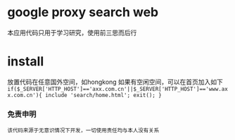 google proxy search web
======

本应用代码只用于学习研究，使用前三思而后行

install
======

放置代码在任意国外空间，如hongkong
如果有空闲空间，可以在首页加入如下
``
if($_SERVER['HTTP_HOST']=='axx.com.cn'||$_SERVER['HTTP_HOST']=='www.axx.com.cn'){
    include 'search/home.html';
    exit();
}
``


### 免责申明
    该代码来源于无意识情况下开发，一切使用责任均与本人没有关系
